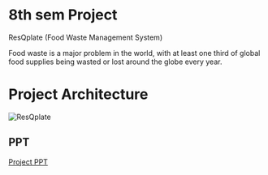 # 8th sem Project

ResQplate (Food Waste Management System)

Food waste is a major problem in the world, with at least one third of global food supplies being wasted or lost around the globe every year.


# Project Architecture

![ResQplate](https://github.com/darjidhruv26/ResQplate/assets/90086813/15794c48-5d95-485d-bef5-7338d1678c9e)

## PPT

[Project PPT](https://docs.google.com/presentation/d/11d5q84kI6K0PLBKdnCNFAVB9cXVPq0TqkiSCyG-IBe8/edit#slide=id.p1)
